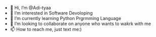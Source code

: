 - 👋 Hi, I’m @Adi-tyaa
- 👀 I’m interested in Software Devoloping
- 🌱 I’m currently learning Python Prgrmming Language
- 💞️ I’m looking to collaborate on anyone who wants to wakrk with me
- 📫 How to reach me, just text me:)

<!---
Adi-tyaa/Adi-tyaa is a ✨ special ✨ repository because its `README.md` (this file) appears on your GitHub profile.
You can click the Preview link to take a look at your changes.
--->
